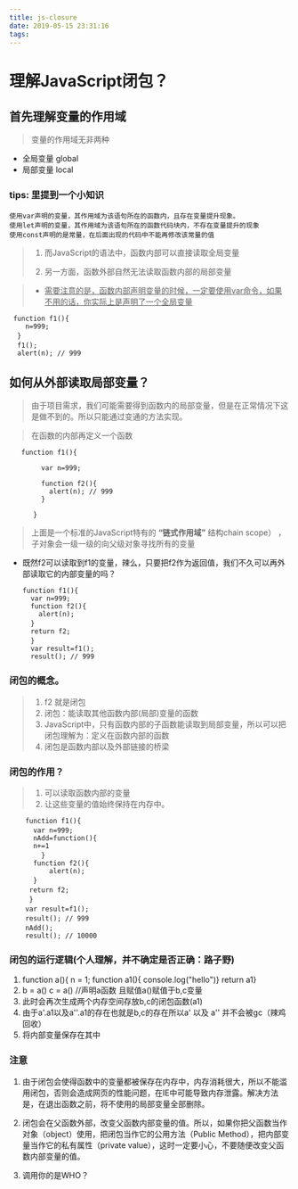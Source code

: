 ```yaml
---
title: js-closure
date: 2019-05-15 23:31:16
tags:
---
```

# 理解JavaScript闭包？

## 首先理解变量的作用域
> 变量的作用域无非两种

* 全局变量  global
* 局部变量  local

### tips: 里提到一个小知识
    使用var声明的变量，其作用域为该语句所在的函数内，且存在变量提升现象。
    使用let声明的变量，其作用域为该语句所在的函数代码块内，不存在变量提升的现象
    使用const声明的是常量，在后面出现的代码中不能再修改该常量的值
    
>1.  而JavaScript的语法中，函数内部可以直接读取全局变量
>
> 2. 另一方面，函数外部自然无法读取函数内部的局部变量

> * <u>需要注意的是，函数内部声明变量的时候，一定要使用var命令，如果不用的话，你实际上是声明了一个全局变量</u>


     function f1(){
        n=999;
      }　　
      f1();　　
      alert(n); // 999
      
  ## 如何从外部读取局部变量？
  > 由于项目需求，我们可能需要得到函数内的局部变量，但是在正常情况下这是做不到的。所以只能通过变通的方法实现。

> 在函数的内部再定义一个函数

       function f1(){

            var n=999;

            function f2(){
              alert(n); // 999
            }

          }
          
>上面是一个标准的JavaScript特有的 **“链式作用域”** 结构chain scope） ，子对象会一级一级的向父级对象寻找所有的变量       


* 既然f2可以读取到f1的变量，辣么，只要把f2作为返回值，我们不久可以再外部读取它的内部变量的吗？

      function f1(){
        var n=999;
        function f2(){
          alert(n); 
        }　　　　
        return f2;
        }　　
        var result=f1();
        result(); // 999
        

### 闭包的概念。
> 1.  f2 就是闭包
> 2.  闭包：能读取其他函数内部(局部)变量的函数
> 3.  JavaScript中，只有函数内部的子函数能读取到局部变量，所以可以把闭包理解为：定义在函数内部的函数
> 4. 闭包是函数内部以及外部链接的桥梁

### 闭包的作用？


> 1. 可以读取函数内部的变量
> 2. 让这些变量的值始终保持在内存中。
  
  

        function f1(){
          var n=999;　　　
          nAdd=function(){
          n+=1
            }　　　　
          function f2(){
              alert(n);
          }　　　　
         return f2;　
         }　　
        var result=f1();　　
        result(); // 999　
        nAdd();　　
        result(); // 10000
        

### 闭包的运行逻辑(个人理解，并不确定是否正确：路子野)
1. function a(){ n = 1; function a1(){ console.log("hello")} return a1}
2. b = a() c = a() //声明a函数 且赋值a()赋值于b,c变量
3. 此时会再次生成两个内存空间存放b,c的闭包函数(a1)
4. 由于a'.a1以及a''.a1的存在也就是b,c的存在所以a' 以及 a'' 并不会被gc（辣鸡回收）
5. 将内部变量保存在其中

### 注意

1. 由于闭包会使得函数中的变量都被保存在内存中，内存消耗很大，所以不能滥用闭包，否则会造成网页的性能问题，在IE中可能导致内存泄露。解决方法是，在退出函数之前，将不使用的局部变量全部删除。

2. 闭包会在父函数外部，改变父函数内部变量的值。所以，如果你把父函数当作对象（object）使用，把闭包当作它的公用方法（Public Method），把内部变量当作它的私有属性（private value），这时一定要小心，不要随便改变父函数内部变量的值。

3. 调用你的是WHO？